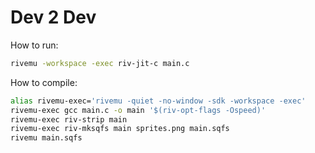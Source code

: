 # Dev 2 Dev

How to run:

```sh
rivemu -workspace -exec riv-jit-c main.c
```

How to compile:
```sh
alias rivemu-exec='rivemu -quiet -no-window -sdk -workspace -exec'
rivemu-exec gcc main.c -o main '$(riv-opt-flags -Ospeed)'
rivemu-exec riv-strip main
rivemu-exec riv-mksqfs main sprites.png main.sqfs
rivemu main.sqfs
```
